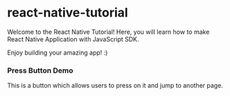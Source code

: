 # react-native-tutorial

Welcome to the React Native Tutorial!
Here, you will learn how to make React Native Application with JavaScript SDK.

Enjoy building your amazing app! :)

### Press Button Demo
This is a button which allows users to press on it and jump to another page. 

